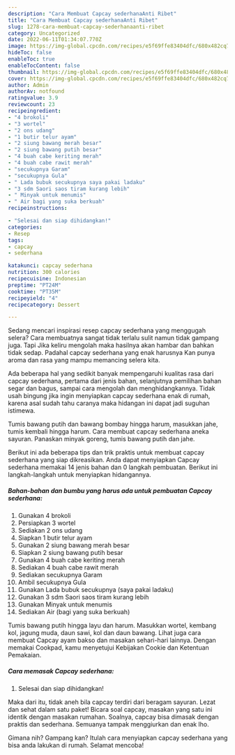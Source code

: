```yaml
---
description: "Cara Membuat Capcay sederhanaAnti Ribet"
title: "Cara Membuat Capcay sederhanaAnti Ribet"
slug: 1278-cara-membuat-capcay-sederhanaanti-ribet
category: Uncategorized
date: 2022-06-11T01:34:07.770Z
image: https://img-global.cpcdn.com/recipes/e5f69ffe83404dfc/680x482cq70/capcay-sederhana-foto-resep-utama.jpg
hideToc: false
enableToc: true
enableTocContent: false
thumbnail: https://img-global.cpcdn.com/recipes/e5f69ffe83404dfc/680x482cq70/capcay-sederhana-foto-resep-utama.jpg
cover: https://img-global.cpcdn.com/recipes/e5f69ffe83404dfc/680x482cq70/capcay-sederhana-foto-resep-utama.jpg
author: Admin
authorAv: notfound
ratingvalue: 3.9
reviewcount: 23
recipeingredient:
- "4 brokoli"
- "3 wortel"
- "2 ons udang"
- "1 butir telur ayam"
- "2 siung bawang merah besar"
- "2 siung bawang putih besar"
- "4 buah cabe keriting merah"
- "4 buah cabe rawit merah"
- "secukupnya Garam"
- "secukupnya Gula"
- " Lada bubuk secukupnya saya pakai ladaku"
- "3 sdm Saori saos tiram kurang lebih"
- " Minyak untuk menumis"
- " Air bagi yang suka berkuah"
recipeinstructions:

- "Selesai dan siap dihidangkan!"
categories:
- Resep
tags:
- capcay
- sederhana

katakunci: capcay sederhana 
nutrition: 300 calories
recipecuisine: Indonesian
preptime: "PT24M"
cooktime: "PT35M"
recipeyield: "4"
recipecategory: Dessert

---
```



Sedang mencari inspirasi resep capcay sederhana yang menggugah selera? Cara membuatnya sangat tidak terlalu sulit namun tidak gampang juga. Tapi Jika keliru mengolah maka hasilnya akan hambar dan bahkan tidak sedap. Padahal capcay sederhana yang enak harusnya Kan punya aroma dan rasa yang mampu memancing selera kita.


Ada beberapa hal yang sedikit banyak mempengaruhi kualitas rasa dari capcay sederhana, pertama dari jenis bahan, selanjutnya pemilihan bahan segar dan bagus, sampai cara mengolah dan menghidangkannya. Tidak usah bingung jika ingin menyiapkan capcay sederhana enak di rumah, karena asal sudah tahu caranya maka hidangan ini dapat jadi suguhan istimewa.

Tumis bawang putih dan bawang bombay hingga harum, masukkan jahe, tumis kembali hingga harum. Cara membuat capcay sederhana aneka sayuran. Panaskan minyak goreng, tumis bawang putih dan jahe.


Berikut ini ada beberapa tips dan trik praktis untuk membuat capcay sederhana yang siap dikreasikan. Anda dapat menyiapkan Capcay sederhana memakai 14 jenis bahan dan 0 langkah pembuatan. Berikut ini langkah-langkah untuk menyiapkan hidangannya.

<!--inarticleads1-->

##### Bahan-bahan dan bumbu yang harus ada untuk pembuatan Capcay sederhana:

1. Gunakan 4 brokoli
1. Persiapkan 3 wortel
1. Sediakan 2 ons udang
1. Siapkan 1 butir telur ayam
1. Gunakan 2 siung bawang merah besar
1. Siapkan 2 siung bawang putih besar
1. Gunakan 4 buah cabe keriting merah
1. Sediakan 4 buah cabe rawit merah
1. Sediakan secukupnya Garam
1. Ambil secukupnya Gula
1. Gunakan  Lada bubuk secukupnya (saya pakai ladaku)
1. Gunakan 3 sdm Saori saos tiram kurang lebih
1. Gunakan  Minyak untuk menumis
1. Sediakan  Air (bagi yang suka berkuah)


Tumis bawang putih hingga layu dan harum. Masukkan wortel, kembang kol, jagung muda, daun sawi, kol dan daun bawang. Lihat juga cara membuat Capcay ayam bakso dan masakan sehari-hari lainnya. Dengan memakai Cookpad, kamu menyetujui Kebijakan Cookie dan Ketentuan Pemakaian. 

<!--inarticleads2-->

##### Cara memasak Capcay sederhana:


1. Selesai dan siap dihidangkan!

Maka dari itu, tidak aneh bila capcay terdiri dari beragam sayuran. Lezat dan sehat dalam satu paket! Bicara soal capcay, masakan yang satu ini identik dengan masakan rumahan. Soalnya, capcay bisa dimasak dengan praktis dan sederhana. Semuanya tampak menggiurkan dan enak lho. 

Gimana nih? Gampang kan? Itulah cara menyiapkan capcay sederhana yang bisa anda lakukan di rumah. Selamat mencoba!
